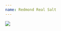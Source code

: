 ```yaml
---
name: Redmond Real Salt
---
```


<a href="https://www.amazon.com/dp/B072JH92NZ/ref=as_li_ss_il?coliid=IFWZCMLLSF7GT&colid=3A3G5PQI6U2UN&psc=0&ref_=lv_ov_lig_dp_it&linkCode=li2&tag=kombatkitchen-20&linkId=88b9eaf8abd739a1a84621e860c9e6ed&language=en_US" target="_blank"><img border="0" src="//ws-na.amazon-adsystem.com/widgets/q?_encoding=UTF8&ASIN=B072JH92NZ&Format=_SL160_&ID=AsinImage&MarketPlace=US&ServiceVersion=20070822&WS=1&tag=kombatkitchen-20&language=en_US" ></a><img src="https://ir-na.amazon-adsystem.com/e/ir?t=kombatkitchen-20&language=en_US&l=li2&o=1&a=B072JH92NZ" width="1" height="1" border="0" alt="" style="border:none !important; margin:0px !important;" />
